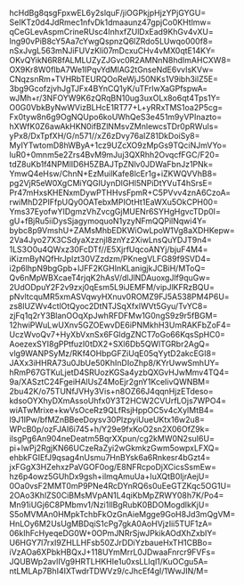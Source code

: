 hcHdBg8qsgFpxwEL6y2slquF/jiOGPkjpHjzYPjGYGU=
SeIKTz0d4JdRmec1nfvDk1dmaaunz47gpjCo0KHtlmw=
qCeGLevAspmCrineRUsc4InhxfZUlDxEad9KhGv4vXU=
lng90vPiB8cY5Aa7cYwgQspnzQ6lZRdo5LUwqo000f8=
nSxJvgL563mNJiFUVzKli07mDcxuCHv4vMX0qtE14KY=
OKvQYikN6R8fALMLUZyZJGvc0R2AMNnN8hdImAHCXW8=
OX9Kr8W0fIbA7We1IPqvYdMlAG2tGnseNdE6vvIsKVw=
CNqzsnRm+TVHRbTEURQOoReWjJ50NKs1V9ibh3ilZ5E=
3bg9GcofzjvhJgTJFx4BYnCQ1yK/uTFrlwXaGPfspwA=
wJMh+r/3NFOYW9K6zQRqBN10ug3uxOLx8o6qt4Tps1Y=
O0G0VbkByNwWVizBLHcE1RT77+L+yRRxTMS1oa2P5cg=
Fx0tyw8n6g9OgNQUpo6koUWhQeS3e451m9yVPInazto=
hXWfK0Z6awAkHKN0ifBZlNMsvZMnlewcsTDr0pRWuIs=
yPx8/DxTpfXH/G/n571//xZ6zDvy76aIZ81DkDoiSy8=
MyIYTwtomD8hWByA+1cz9UZcXO9zMpGs9TQciNJmVYo=
luR0+0mnm5e2Zrs4BvM9mJuj3QXRhh2OvqcfFGC/F20=
tdZ8uKb1f4NPMlID6H5ZBAJTpZNlv0JDWaFbnJz1PNk=
YmwQ4eHsw/ChnN+EzMuilKafe8lcEr1g+iZKWQVVhB8=
pg2VjR5eW0XgCMiYQGIUynDlGHl5NPiDtYVuT4hSrsE=
Pr47mHxsKHENxmDywPTHHvsFpmR+C5PVvv4znA6CzoA=
rwiMhD2PIFfpUQy0OATebxMPIOtHt1EaWXu5OkCPH00=
Yms37EyofwYIDgmzVhZvcgGjMUENr6SYHgHgvcTDp0I=
gU+fBjRu5iiDysSjagymoquoN1yzyNFmQQPilNqwi4Y=
bybc8p9VmshU+ZAMsMhbEDKWiOwLpoW1Vg8aXDHKepw=
2Va4Jyo27X3CSdyaXzznjl8znYz2XiwLnsQuYDJT9n4=
1LS3O0u4QWxz30FcDTf//E5XjrfUqcoANYj/bjuF4M4=
iKizmByNQfHrJplzt30VZzdzm/PKnegVLFG89f9SVD4=
i2p6lhpN9bgGpb+lJFF2KGHInKLanigjkJCBiH/MToQ=
Qv6nMpWBXcaeT4rjqK2hAsV/dlJlNDAuoxgJlf9quGw=
2UdODpuY2F2v9zxj0qEsm5L9iJEMFM/vipJlKFRzBQU=
pNvltcquMR5xmASVqwyHXnuv0ROMZ9FJ5A538PM4P6U=
zs8lUZWv4ctlOtQyoc2DtNTJSqXfxlWVt5Gyu/TvYC8=
zjFq1q2rY3BlanOOqXpJwhRFDFMw1G0ngS9z9r5fBGM=
12hwiPWuLwUXnv5GZOEwvDE6iPNMkhH3UmRAKFbZoF4=
UczWvoQv7+HyXbVxnSx6FGldgZNCT7oGo66KqsSpHC0=
AoezexSYI8gPPtfuzI0tDX2+SXl6Db5QWlTGRbr2AgQ=
vlg9WANPSyMz/RKf4OHbpGFZiUqE05qYytD2akcEGI8=
JAXx3iHHRA73u0JbUe50KhInDIoZhp8/KYrUwwSmhUY=
hRmP67GTKuLjetD4SRUozKGSa4yzbQXGvHJwMmv4TQ4=
9a/XASztC24FgeiHAlUsZ4MoEjr2gnY1KceIivQWNBM=
2bu42K/o75TUNfJVHy3Vis+n8OZ66J4qqnHjzETdeso=
kdsoOYXhyDXmAssoUhfx0Y3T2HCW2CVUrfLOjs7WPO4=
wiATwMrixe+kwVsOceRz9QLfRsjHppOC5v4cXylMtB4=
l9J1IPw/bfMZnBBeeDoysv30PlzpyiUueUKtx16w2u8=
WPcB0p/ozFJAI6i745+h/Y29e9fxKoO2sn2X06OfZ9k=
ilsgPg6An904neDeatm5BqrXXpun/cg2kMW0N2suI6U=
pi+lwPj2RgjKN66UCzeRaZyi2wGkmkzGwm5owpxLFXQ=
ehbkFGIEfJ9qsag4nUsmu7HnBYsk6a6Rnkesr4bGzt4=
jxFGgX3HZehxzPaVGOF0og/E8NFRcpoDjXCicsSsmEw=
hz6p4owz5GUhDx9gsh+ilmqAmuUa+IuXQtB0IjrAejU=
0Oa0vsF2MMT0mP9PNe4RcDYnRQ6s0uEeGTZKqc5OG1U=
2OAo3KhlZS0CiBMsMVpAN1L4qiKbMpZRWY08h7K/Po4=
Mn91iUGj6C8PMbmv1/Nzi1IlBgRubK0BDOMogdlkKjU=
S5oMVMAn0HMpkTchbFkOzGnAieMgge9GoH8Jd3mQgVM=
HnLOy6M2UsUgMBDqiS1cPg7gkA0AoHVjzIii5TUF1zA=
06kIhFcHyeqeDG0W+0OPmJNRrSjwJPkikAOdXhZxbIY=
U6HGY7l7rxI9ZHLLHFsb50ZJrDDiYzbaueHxTH1CBBo=
iVzAOa6XPbkHBQxJ+118UYmMrrL0JDwaaFnrcr9FVFs=
JQUBWp2avlIVg9HRTLHKHIe1u0xsLLIql1/KuOCgu5A=
ntLMLAp7BhI4IXTwdrTDWVz9/cJhcEf4gI/1WwJIN/M=
